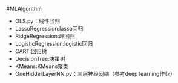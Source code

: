 #MLAlgorithm

- OLS.py：线性回归
- LassoRegression:lasso回归
- RidgeRegression:岭回归
- LogisticRegression:logistic回归
- CART:回归树
- DecisionTree:决策树
- KMeans:KMeans聚类
- OneHidderLayerNN.py：三层神经网络（参考deep learning作业） 
